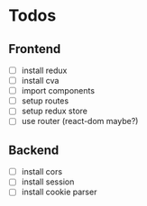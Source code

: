 # Todos

## Frontend

- [ ] install redux
- [ ] install cva
- [ ] import components
- [ ] setup routes
- [ ] setup redux store
- [ ] use router (react-dom maybe?)

## Backend

- [ ] install cors
- [ ] install session
- [ ] install cookie parser
